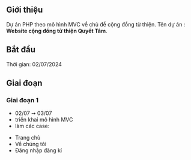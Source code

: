 ## Giới thiệu

Dự án PHP theo mô hình MVC về chủ đề cộng đồng từ thiện. Tên dự án : **Website cộng đồng từ thiện Quyết Tâm**.

## Bắt đầu

Thời gian: 02/07/2024


## Giai đoạn

### Giai đoạn 1
- 02/07 ➙ 03/07
- triển khai mô hình MVC
- làm các case: 
+ Trang chủ
+ Về chúng tôi
+ Đăng nhập đăng kí
